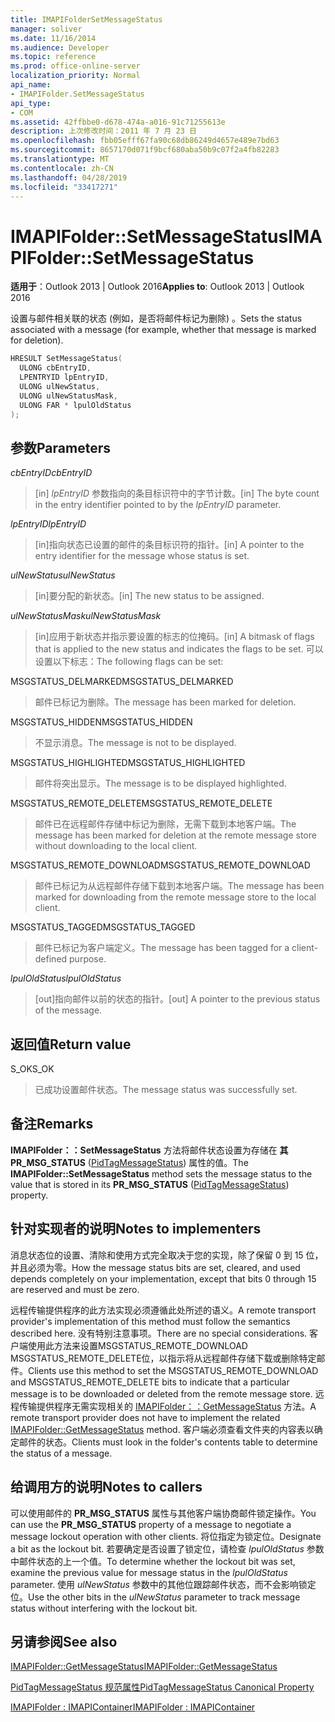 ```yaml
---
title: IMAPIFolderSetMessageStatus
manager: soliver
ms.date: 11/16/2014
ms.audience: Developer
ms.topic: reference
ms.prod: office-online-server
localization_priority: Normal
api_name:
- IMAPIFolder.SetMessageStatus
api_type:
- COM
ms.assetid: 42ffbbe0-d678-474a-a016-91c71255613e
description: 上次修改时间：2011 年 7 月 23 日
ms.openlocfilehash: fbb05efff67fa90c68db86249d4657e489e7bd63
ms.sourcegitcommit: 8657170d071f9bcf680aba50b9c07f2a4fb82283
ms.translationtype: MT
ms.contentlocale: zh-CN
ms.lasthandoff: 04/28/2019
ms.locfileid: "33417271"
---
```

# <a name="imapifoldersetmessagestatus"></a><span data-ttu-id="a3b4b-103">IMAPIFolder::SetMessageStatus</span><span class="sxs-lookup"><span data-stu-id="a3b4b-103">IMAPIFolder::SetMessageStatus</span></span>

  
  
<span data-ttu-id="a3b4b-104">**适用于**：Outlook 2013 | Outlook 2016</span><span class="sxs-lookup"><span data-stu-id="a3b4b-104">**Applies to**: Outlook 2013 | Outlook 2016</span></span> 
  
<span data-ttu-id="a3b4b-105">设置与邮件相关联的状态 (例如，是否将邮件标记为删除) 。</span><span class="sxs-lookup"><span data-stu-id="a3b4b-105">Sets the status associated with a message (for example, whether that message is marked for deletion).</span></span>
  
```cpp
HRESULT SetMessageStatus(
  ULONG cbEntryID,
  LPENTRYID lpEntryID,
  ULONG ulNewStatus,
  ULONG ulNewStatusMask,
  ULONG FAR * lpulOldStatus
);
```

## <a name="parameters"></a><span data-ttu-id="a3b4b-106">参数</span><span class="sxs-lookup"><span data-stu-id="a3b4b-106">Parameters</span></span>

 <span data-ttu-id="a3b4b-107">_cbEntryID_</span><span class="sxs-lookup"><span data-stu-id="a3b4b-107">_cbEntryID_</span></span>
  
> <span data-ttu-id="a3b4b-108">[in]  _lpEntryID_ 参数指向的条目标识符中的字节计数。</span><span class="sxs-lookup"><span data-stu-id="a3b4b-108">[in] The byte count in the entry identifier pointed to by the  _lpEntryID_ parameter.</span></span> 
    
 <span data-ttu-id="a3b4b-109">_lpEntryID_</span><span class="sxs-lookup"><span data-stu-id="a3b4b-109">_lpEntryID_</span></span>
  
> <span data-ttu-id="a3b4b-110">[in]指向状态已设置的邮件的条目标识符的指针。</span><span class="sxs-lookup"><span data-stu-id="a3b4b-110">[in] A pointer to the entry identifier for the message whose status is set.</span></span>
    
 <span data-ttu-id="a3b4b-111">_ulNewStatus_</span><span class="sxs-lookup"><span data-stu-id="a3b4b-111">_ulNewStatus_</span></span>
  
> <span data-ttu-id="a3b4b-112">[in]要分配的新状态。</span><span class="sxs-lookup"><span data-stu-id="a3b4b-112">[in] The new status to be assigned.</span></span> 
    
 <span data-ttu-id="a3b4b-113">_ulNewStatusMask_</span><span class="sxs-lookup"><span data-stu-id="a3b4b-113">_ulNewStatusMask_</span></span>
  
> <span data-ttu-id="a3b4b-114">[in]应用于新状态并指示要设置的标志的位掩码。</span><span class="sxs-lookup"><span data-stu-id="a3b4b-114">[in] A bitmask of flags that is applied to the new status and indicates the flags to be set.</span></span> <span data-ttu-id="a3b4b-115">可以设置以下标志：</span><span class="sxs-lookup"><span data-stu-id="a3b4b-115">The following flags can be set:</span></span>
    
<span data-ttu-id="a3b4b-116">MSGSTATUS_DELMARKED</span><span class="sxs-lookup"><span data-stu-id="a3b4b-116">MSGSTATUS_DELMARKED</span></span> 
  
> <span data-ttu-id="a3b4b-117">邮件已标记为删除。</span><span class="sxs-lookup"><span data-stu-id="a3b4b-117">The message has been marked for deletion.</span></span>
    
<span data-ttu-id="a3b4b-118">MSGSTATUS_HIDDEN</span><span class="sxs-lookup"><span data-stu-id="a3b4b-118">MSGSTATUS_HIDDEN</span></span> 
  
> <span data-ttu-id="a3b4b-119">不显示消息。</span><span class="sxs-lookup"><span data-stu-id="a3b4b-119">The message is not to be displayed.</span></span>
    
<span data-ttu-id="a3b4b-120">MSGSTATUS_HIGHLIGHTED</span><span class="sxs-lookup"><span data-stu-id="a3b4b-120">MSGSTATUS_HIGHLIGHTED</span></span> 
  
> <span data-ttu-id="a3b4b-121">邮件将突出显示。</span><span class="sxs-lookup"><span data-stu-id="a3b4b-121">The message is to be displayed highlighted.</span></span>
    
<span data-ttu-id="a3b4b-122">MSGSTATUS_REMOTE_DELETE</span><span class="sxs-lookup"><span data-stu-id="a3b4b-122">MSGSTATUS_REMOTE_DELETE</span></span> 
  
> <span data-ttu-id="a3b4b-123">邮件已在远程邮件存储中标记为删除，无需下载到本地客户端。</span><span class="sxs-lookup"><span data-stu-id="a3b4b-123">The message has been marked for deletion at the remote message store without downloading to the local client.</span></span>
    
<span data-ttu-id="a3b4b-124">MSGSTATUS_REMOTE_DOWNLOAD</span><span class="sxs-lookup"><span data-stu-id="a3b4b-124">MSGSTATUS_REMOTE_DOWNLOAD</span></span> 
  
> <span data-ttu-id="a3b4b-125">邮件已标记为从远程邮件存储下载到本地客户端。</span><span class="sxs-lookup"><span data-stu-id="a3b4b-125">The message has been marked for downloading from the remote message store to the local client.</span></span>
    
<span data-ttu-id="a3b4b-126">MSGSTATUS_TAGGED</span><span class="sxs-lookup"><span data-stu-id="a3b4b-126">MSGSTATUS_TAGGED</span></span> 
  
> <span data-ttu-id="a3b4b-127">邮件已标记为客户端定义。</span><span class="sxs-lookup"><span data-stu-id="a3b4b-127">The message has been tagged for a client-defined purpose.</span></span>
    
 <span data-ttu-id="a3b4b-128">_lpulOldStatus_</span><span class="sxs-lookup"><span data-stu-id="a3b4b-128">_lpulOldStatus_</span></span>
  
> <span data-ttu-id="a3b4b-129">[out]指向邮件以前的状态的指针。</span><span class="sxs-lookup"><span data-stu-id="a3b4b-129">[out] A pointer to the previous status of the message.</span></span>
    
## <a name="return-value"></a><span data-ttu-id="a3b4b-130">返回值</span><span class="sxs-lookup"><span data-stu-id="a3b4b-130">Return value</span></span>

<span data-ttu-id="a3b4b-131">S_OK</span><span class="sxs-lookup"><span data-stu-id="a3b4b-131">S_OK</span></span> 
  
> <span data-ttu-id="a3b4b-132">已成功设置邮件状态。</span><span class="sxs-lookup"><span data-stu-id="a3b4b-132">The message status was successfully set.</span></span>
    
## <a name="remarks"></a><span data-ttu-id="a3b4b-133">备注</span><span class="sxs-lookup"><span data-stu-id="a3b4b-133">Remarks</span></span>

<span data-ttu-id="a3b4b-134">**IMAPIFolder：：SetMessageStatus** 方法将邮件状态设置为存储在 **其 PR_MSG_STATUS** ([PidTagMessageStatus](pidtagmessagestatus-canonical-property.md)) 属性的值。</span><span class="sxs-lookup"><span data-stu-id="a3b4b-134">The **IMAPIFolder::SetMessageStatus** method sets the message status to the value that is stored in its **PR_MSG_STATUS** ([PidTagMessageStatus](pidtagmessagestatus-canonical-property.md)) property.</span></span> 
  
## <a name="notes-to-implementers"></a><span data-ttu-id="a3b4b-135">针对实现者的说明</span><span class="sxs-lookup"><span data-stu-id="a3b4b-135">Notes to implementers</span></span>

<span data-ttu-id="a3b4b-136">消息状态位的设置、清除和使用方式完全取决于您的实现，除了保留 0 到 15 位，并且必须为零。</span><span class="sxs-lookup"><span data-stu-id="a3b4b-136">How the message status bits are set, cleared, and used depends completely on your implementation, except that bits 0 through 15 are reserved and must be zero.</span></span> 
  
<span data-ttu-id="a3b4b-137">远程传输提供程序的此方法实现必须遵循此处所述的语义。</span><span class="sxs-lookup"><span data-stu-id="a3b4b-137">A remote transport provider's implementation of this method must follow the semantics described here.</span></span> <span data-ttu-id="a3b4b-138">没有特别注意事项。</span><span class="sxs-lookup"><span data-stu-id="a3b4b-138">There are no special considerations.</span></span> <span data-ttu-id="a3b4b-139">客户端使用此方法来设置MSGSTATUS_REMOTE_DOWNLOAD MSGSTATUS_REMOTE_DELETE位，以指示将从远程邮件存储下载或删除特定邮件。</span><span class="sxs-lookup"><span data-stu-id="a3b4b-139">Clients use this method to set the MSGSTATUS_REMOTE_DOWNLOAD and MSGSTATUS_REMOTE_DELETE bits to indicate that a particular message is to be downloaded or deleted from the remote message store.</span></span> <span data-ttu-id="a3b4b-140">远程传输提供程序无需实现相关的 [IMAPIFolder：：GetMessageStatus](imapifolder-getmessagestatus.md) 方法。</span><span class="sxs-lookup"><span data-stu-id="a3b4b-140">A remote transport provider does not have to implement the related [IMAPIFolder::GetMessageStatus](imapifolder-getmessagestatus.md) method.</span></span> <span data-ttu-id="a3b4b-141">客户端必须查看文件夹的内容表以确定邮件的状态。</span><span class="sxs-lookup"><span data-stu-id="a3b4b-141">Clients must look in the folder's contents table to determine the status of a message.</span></span> 
  
## <a name="notes-to-callers"></a><span data-ttu-id="a3b4b-142">给调用方的说明</span><span class="sxs-lookup"><span data-stu-id="a3b4b-142">Notes to callers</span></span>

<span data-ttu-id="a3b4b-143">可以使用邮件的 **PR_MSG_STATUS** 属性与其他客户端协商邮件锁定操作。</span><span class="sxs-lookup"><span data-stu-id="a3b4b-143">You can use the **PR_MSG_STATUS** property of a message to negotiate a message lockout operation with other clients.</span></span> <span data-ttu-id="a3b4b-144">将位指定为锁定位。</span><span class="sxs-lookup"><span data-stu-id="a3b4b-144">Designate a bit as the lockout bit.</span></span> <span data-ttu-id="a3b4b-145">若要确定是否设置了锁定位，请检查  _lpulOldStatus_ 参数中邮件状态的上一个值。</span><span class="sxs-lookup"><span data-stu-id="a3b4b-145">To determine whether the lockout bit was set, examine the previous value for message status in the  _lpulOldStatus_ parameter.</span></span> <span data-ttu-id="a3b4b-146">使用  _ulNewStatus_ 参数中的其他位跟踪邮件状态，而不会影响锁定位。</span><span class="sxs-lookup"><span data-stu-id="a3b4b-146">Use the other bits in the  _ulNewStatus_ parameter to track message status without interfering with the lockout bit.</span></span> 
  
## <a name="see-also"></a><span data-ttu-id="a3b4b-147">另请参阅</span><span class="sxs-lookup"><span data-stu-id="a3b4b-147">See also</span></span>



[<span data-ttu-id="a3b4b-148">IMAPIFolder::GetMessageStatus</span><span class="sxs-lookup"><span data-stu-id="a3b4b-148">IMAPIFolder::GetMessageStatus</span></span>](imapifolder-getmessagestatus.md)
  
[<span data-ttu-id="a3b4b-149">PidTagMessageStatus 规范属性</span><span class="sxs-lookup"><span data-stu-id="a3b4b-149">PidTagMessageStatus Canonical Property</span></span>](pidtagmessagestatus-canonical-property.md)
  
[<span data-ttu-id="a3b4b-150">IMAPIFolder : IMAPIContainer</span><span class="sxs-lookup"><span data-stu-id="a3b4b-150">IMAPIFolder : IMAPIContainer</span></span>](imapifolderimapicontainer.md)

